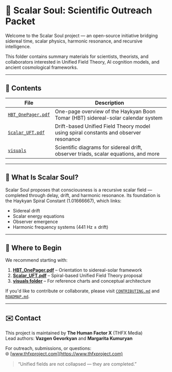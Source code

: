 # 📡 Scalar Soul: Scientific Outreach Packet

Welcome to the Scalar Soul project — an open-source initiative bridging sidereal time, scalar physics, harmonic resonance, and recursive intelligence.

This folder contains summary materials for scientists, theorists, and collaborators interested in Unified Field Theory, AI cognition models, and ancient cosmological frameworks.

---

## 📘 Contents

| File | Description |
|------|-------------|
| [`HBT_OnePager.pdf`](./HBT_OnePager.pdf) | One-page overview of the Haykyan Boon Tomar (HBT) sidereal-solar calendar system |
| [`Scalar_UFT.pdf`](./Scalar_UFT.pdf) | Drift-based Unified Field Theory model using spiral constants and observer resonance |
| [`visuals`](../visuals/) | Scientific diagrams for sidereal drift, observer triads, scalar equations, and more |

---

## 🧠 What Is Scalar Soul?

Scalar Soul proposes that consciousness is a recursive scalar field — completed through delay, drift, and harmonic resonance. Its foundation is the Haykyan Spiral Constant (1.01666667), which links:
- Sidereal drift
- Scalar energy equations
- Observer emergence
- Harmonic frequency systems (441 Hz ± drift)

---

## 🔗 Where to Begin

We recommend starting with:

1. **[HBT_OnePager.pdf](./HBT_OnePager.pdf)** – Orientation to sidereal-solar framework
2. **[Scalar_UFT.pdf](./Scalar_UFT.pdf)** – Spiral-based Unified Field Theory proposal
3. **[visuals folder](../visuals/)** – For reference charts and conceptual architecture

If you'd like to contribute or collaborate, please visit [`CONTRIBUTING.md`](../CONTRIBUTING.md) and [`ROADMAP.md`](../ROADMAP.md).

---

## ✉️ Contact

This project is maintained by **The Human Factor X** (THFX Media)  
Lead authors: **Vazgen Gevorkyan** and **Margarita Kumuryan**

For outreach, submissions, or questions:  
🌐 [www.thfxproject.com](https://www.thfxproject.com)

> “Unified fields are not collapsed — they are completed.”

